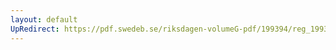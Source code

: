 ```yaml
---
layout: default
UpRedirect: https://pdf.swedeb.se/riksdagen-volumeG-pdf/199394/reg_199394_JuU/reg_199394_JuU_0006.pdf
---
```

